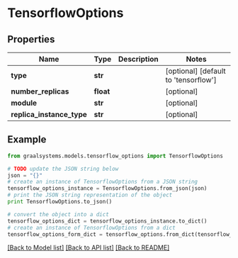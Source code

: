 # TensorflowOptions


## Properties

Name | Type | Description | Notes
------------ | ------------- | ------------- | -------------
**type** | **str** |  | [optional] [default to 'tensorflow']
**number_replicas** | **float** |  | [optional] 
**module** | **str** |  | [optional] 
**replica_instance_type** | **str** |  | [optional] 

## Example

```python
from graalsystems.models.tensorflow_options import TensorflowOptions

# TODO update the JSON string below
json = "{}"
# create an instance of TensorflowOptions from a JSON string
tensorflow_options_instance = TensorflowOptions.from_json(json)
# print the JSON string representation of the object
print TensorflowOptions.to_json()

# convert the object into a dict
tensorflow_options_dict = tensorflow_options_instance.to_dict()
# create an instance of TensorflowOptions from a dict
tensorflow_options_form_dict = tensorflow_options.from_dict(tensorflow_options_dict)
```
[[Back to Model list]](../README.md#documentation-for-models) [[Back to API list]](../README.md#documentation-for-api-endpoints) [[Back to README]](../README.md)


